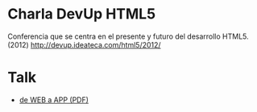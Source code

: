 Charla DevUp HTML5
==================

Conferencia que se centra en el presente y futuro del desarrollo HTML5. (2012)
http://devup.ideateca.com/html5/2012/


# Talk
* [de WEB a APP (PDF)](https://mega.co.nz/#!fQl0SZwT!bVa_onFS7F1-fmETfnD-Ln6g2exAgO6aCxenFjDJOCU)
